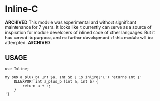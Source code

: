 Inline-C
===========

**ARCHIVED**
This module was experimental and without significant maintenance for 7 years.  It looks like it currently can serve as a source of inspiration for module developers of inlined code of other languages.  But it has served its purpose, and no further development of this module will be attempted.
**ARCHIVED**


USAGE
-----

    use Inline;
    
    my sub a_plus_b( Int $a, Int $b ) is inline('C') returns Int {'
        DLLEXPORT int a_plus_b (int a, int b) {
            return a + b;
        }
    '}
